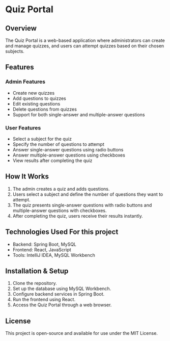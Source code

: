 # Quiz Portal

## Overview
The Quiz Portal is a web-based application where administrators can create and manage quizzes, and users can attempt quizzes based on their chosen subjects.

## Features

### Admin Features
- Create new quizzes
- Add questions to quizzes
- Edit existing questions
- Delete questions from quizzes
- Support for both single-answer and multiple-answer questions

### User Features
- Select a subject for the quiz
- Specify the number of questions to attempt
- Answer single-answer questions using radio buttons
- Answer multiple-answer questions using checkboxes
- View results after completing the quiz

## How It Works
1. The admin creates a quiz and adds questions.
2. Users select a subject and define the number of questions they want to attempt.
3. The quiz presents single-answer questions with radio buttons and multiple-answer questions with checkboxes.
4. After completing the quiz, users receive their results instantly.

## Technologies Used For this project
- Backend: Spring Boot, MySQL
- Frontend: React, JavaScript
- Tools: IntelliJ IDEA, MySQL Workbench

## Installation & Setup
1. Clone the repository.
2. Set up the database using MySQL Workbench.
3. Configure backend services in Spring Boot.
4. Run the frontend using React.
5. Access the Quiz Portal through a web browser.

## License
This project is open-source and available for use under the MIT License.